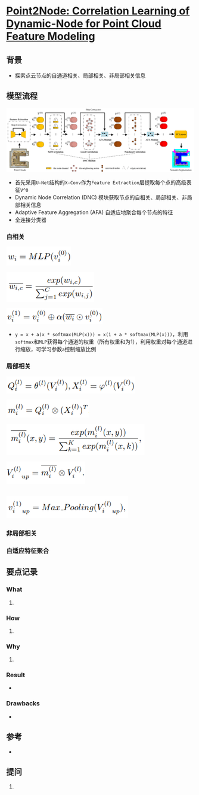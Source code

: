 # [Point2Node: Correlation Learning of Dynamic-Node for Point Cloud Feature Modeling](https://arxiv.org/abs/1912.10775)

## 背景
- 探索点云节点的自通道相关、局部相关、非局部相关信息
## 模型流程
![](p2n1.png)
- 首先采用`U-Net`结构的`X-Conv`作为`Feature Extraction`层提取每个点的高级表征`V^0`
- Dynamic Node Correlation (DNC) 模块获取节点的自相关、局部相关、非局部相关信息
- Adaptive Feature Aggregation (AFA) 自适应地聚合每个节点的特征
- 全连接分类器
### 自相关
![](f1.png)

![](f2.png)

![](f3.png)
- `y = x + a(x * softmax(MLP(x))) = x(1 + a * softmax(MLP(x)))`，利用`softmax`和`MLP`获得每个通道的权重（所有权重和为1），利用权重对每个通道进行缩放，可学习参数`a`控制缩放比例
### 局部相关
![](f4.png)

![](f5.png)

![](f6.png)

![](f7.png)

![](f8.png)
- 
### 非局部相关
### 自适应特征聚合
## 要点记录
### What
1. 
### How
1.
### Why
1.
### Result
- 
### Drawbacks
- 
## 参考
- 
## 提问
1. 
